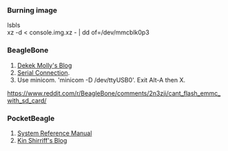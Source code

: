 ### Burning image
lsbls  
xz -d < console.img.xz - | dd of=/dev/mmcblk0p3


### BeagleBone
1. [Dekek Molly's Blog](http://derekmolloy.ie/beaglebone)
1. [Serial Connection](https://elinux.org/Beagleboard:BeagleBone_Black_Serial). 
1. Use minicom. 'minicom -D /dev/ttyUSB0'. Exit Alt-A then X.

https://www.reddit.com/r/BeagleBone/comments/2n3zji/cant_flash_emmc_with_sd_card/

### PocketBeagle
1. [System Reference Manual](https://github.com/beagleboard/pocketbeagle/wiki/System-Reference-Manual)
1. [Kin Shirriff's Blog](http://www.righto.com/2017/12/hands-on-with-pocketbeagle-tiny-25.html)
